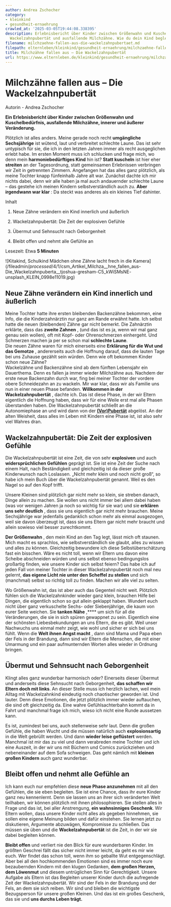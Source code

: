 ```yaml
---
author: Andrea Zschocher
category:
- kleinkind
- gesundheit-ernaehrung
crawled_at: '2025-03-05T19:44:08.338395'
description: Erlebnisbericht über Kinder zwischen Größenwahn und Kuschelbedürfnis,
  Wackelzahnpubertät und ausfallende Milchzähne. Wie du dein Kind begleiten kannst.
filename: milchzaehne-fallen-aus-die-wackelzahnpubertaet.md
filepath: elternleben/kleinkind/gesundheit-ernaehrung/milchzaehne-fallen-aus-die-wackelzahnpubertaet.md
title: Milchzähne fallen aus – Die Wackelzahnpubertät
url: https://www.elternleben.de/kleinkind/gesundheit-ernaehrung/milchzaehne-fallen-aus-die-wackelzahnpubertaet/
---
```


#  Milchzähne fallen aus – Die Wackelzahnpubertät

Autorin - Andrea Zschocher

**Ein Erlebnisbericht über Kinder zwischen Größenwahn und Kuschelbedürfnis,
ausfallende Milchzähne, innerer und äußerer Veränderung.**  
  
Plötzlich ist alles anders. Meine gerade noch recht **umgängliche
Sechsjährige** ist wütend, laut und verbreitet schlechte Laune. Das ist sehr
untypisch für sie, die ich in den letzten Jahren immer als recht ausgeglichen
erlebt habe. Im ersten Moment muss ich schlucken und frage mich, wo denn mein
**harmoniebedürftiges Kind** hin ist? **Statt kuscheln** ist hier eher
**streiten** an der Tagesordnung, statt gemeinsamen Erlebnissen verbringen wir
Zeit in getrennten Zimmern. Angefangen hat das alles ganz plötzlich, als meine
Tochter knapp fünfeinhalb Jahre alt war. Zunächst dachte ich mir nichts dabei,
denn wir alle haben ja mal auch andauernder schlechte Laune – das gestehe ich
meinen Kindern selbstverständlich auch zu. **Aber irgendwann war klar** : Da
steckt was anderes als ein kleines Tief dahinter.

Inhalt

1. Neue Zähne verändern ein Kind innerlich und äußerlich

2. Wackelzahnpubertät: Die Zeit der explosiven Gefühle

3. Übermut und Sehnsucht nach Geborgenheit

4. Bleibt offen und nehmt alle Gefühle an

Lesezeit: Etwa **5 Minuten**

![Kitakind, Schulkind Mädchen ohne Zähne lacht frech in die
Kamera](/fileadmin/_processed_/4/1/csm_Artikel_Milchza__hne_fallen_aus-
Die_Wackelzahnpuberta__tjoshua-gresham-C5_kWiSMsNE-
unsplash_KLEIN_0998e11019.jpg)

##  Neue Zähne verändern ein Kind innerlich und äußerlich

Meine Tochter hatte ihre ersten bleibenden Backenzähne bekommen, eine Info,
die die Kinderzahnärztin nur ganz am Rande erwähnt hatte. Ich selbst hatte die
neuen (bleibenden) Zähne gar nicht bemerkt. Die Zahnärztin erklärte, dass das
**zweite Zahnen** , (und das ist es ja, wenn wir mal ganz genau sein wollen),
oft mit Kopf- oder Ohrenschmerzen einhergeht. Und Schmerzen machen ja per se
schon mal **schlechte Laune**.  
Die neuen Zähne waren für mich einerseits eine **Erklärung für die Wut und das
Gemotze** , andererseits auch die Hoffnung darauf, dass die lauten Tage bei
uns Zuhause gezählt sein würden. Denn wie oft bekommen Kinder schon neue
Zähne?  
Wackelzähne und Backenzähne sind ab dem fünften Lebensjahr ein Dauerthema.
Denn es fallen ja immer wieder Milchzähne aus. Nachdem der erste neue
Backenzahn durch war, fing bei meiner Tochter der vordere obere Schneidezahn
an zu wackeln. Mir war klar, dass wir als Familie uns nun in einer neuen Phase
befanden. **Willkommen in der Wackelzahnpubertät** , dachte ich. Das ist diese
Phase, in der wir Eltern eigentlich die Hoffnung haben, dass wir für eine
Weile erst mal alle Phasen überstanden haben. Die Wackelzahnpubertät schließt
an die Autonomiephase an und wird dann von der
**[(Vor)Pubertät](https://www.elternleben.de/schulkind/vorpubertaet/)**
abgelöst. An der alten Weisheit, dass alles im Leben mit Kindern eine Phase
ist, ist also sehr viel Wahres dran.

##  Wackelzahnpubertät: Die Zeit der explosiven Gefühle

Die Wackelzahnpubertät ist eine Zeit, die von sehr **explosiven** und auch
**widersprüchlichen Gefühlen** geprägt ist. Sie ist eine Zeit der Suche nach
einem Halt, nach Beständigkeit und gleichzeitig ist da dieser große
Kinderwunsch nach Loslassen. „Nicht mehr klein und noch nicht groß“, so habe
ich mein Buch über die Wackelzahnpubertät genannt. Weil es den Nagel so auf
den Kopf trifft.  
  
Unsere Kleinen sind plötzlich gar nicht mehr so klein, sie streben danach,
Dinge allein zu machen. Sie wollen uns nicht immer bei allem dabei haben (was
vor wenigen Jahren ja noch so wichtig für sie war) und sie **erklären uns sehr
deutlich** , dass sie uns eigentlich gar nicht mehr brauchen. Meine
Sechsjährige war jedenfalls gedanklich schon mehr als einmal ausgezogen, weil
sie davon überzeugt ist, dass sie uns Eltern gar nicht mehr braucht und allein
sowieso viel besser zurechtkommt.  
  
**Der Größenwahn** , den mein Kind an den Tag legt, lässt mich oft staunen.
Mich macht es sprachlos, wie selbstverständlich sie glaubt, alles zu wissen
und alles zu können. Gleichzeitig bewundere ich diese Selbstüberschätzung fast
ein bisschen. Wäre es nicht toll, wenn wir Eltern uns davon eine Scheibe
abschneiden würden und uns selbst ebenso bedingungslos großartig finden, wie
unsere Kinder sich selbst feiern? Das habe ich auf jeden Fall von meiner
Tochter in dieser Wackelzahnpubertät noch mal neu gelernt, **das eigene Licht
nie unter den Scheffel zu stellen** und sich (manchmal) selbst so richtig toll
zu finden. Machen wir alle viel zu selten.  
  
Wo Größenwahn ist, das ist aber auch das Gegenteil nicht weit. Plötzlich
fühlen sich die Wackelzahnkinder wieder ganz klein, brauchen Hilfe bei Dingen,
die eigentlich schon so gut allein geklappt haben. Wundert euch nicht über
ganz verkuschelte Sechs- oder Siebenjährige, die kaum von eurer Seite weichen.
Sie **tanken Nähe** ,**** um sich für all die Veränderungen, die sie in sich
spüren gewappnet zu sein. Eigentlich eine der schönsten Liebesbekundungen an
uns Eltern, die es gibt. Weil unser Nachwuchs uns einmal mehr zeigt, wie wohl
und sicher er sich bei uns fühlt. Wenn die **Welt ihnen Angst macht** , dann
sind Mama und Papa eben der Fels in der Brandung, dann sind wir Eltern die
Menschen, die mit einer Umarmung und ein paar aufmunternden Worten alles
wieder in Ordnung bringen.  
  

##  Übermut und Sehnsucht nach Geborgenheit

Klingt alles ganz wunderbar harmonisch oder? Einerseits dieser Übermut und
anderseits diese Sehnsucht nach Geborgenheit, **das schaffen wir Eltern doch
mit links**. An dieser Stelle muss ich herzlich lachen, weil mein Alltag mit
Wackelzahnkind eindeutig noch chaotischer geworden ist. Und lauter. Denn diese
Emotionen, die jetzt plötzlich immer wieder auftauchen, die sind oft
gleichzeitig da. Eine wahre Gefühlsachterbahn kommt da in Fahrt und manchmal
frage ich mich, wieso ich nicht eine Runde aussetzen kann.  
  
Es ist, zumindest bei uns, auch stellenweise sehr laut. Denn die großen
Gefühle, die haben Wucht und die müssen natürlich auch **explosionsartig** in
die Welt gebrüllt werden. Und dann **wieder leise geflüstert** werden.
Manchmal ist mir das zu viel und dann verabreden meine Tochter und ich eine
Auszeit, in der wir uns mit Büchern und Comics zurückziehen und nebeneinander
auf dem Sofa schweigen. Das geht nämlich mit **kleinen großen Kindern** auch
ganz wunderbar.

##  Bleibt offen und nehmt alle Gefühle an

Ich kann euch nur empfehlen diese **neue Phase anzunehmen** mit all den
Gefühlen, die sie eben begleiten. Sie ist eine Chance, dass ihr eure Kinder
ganz neu kennenlernt. Denn sie lassen uns an ihrer sich veränderten Welt
teilhaben, wir können plötzlich mit ihnen philosophieren. Sie stellen alles in
Frage und das ist, bei aller Anstrengung, **ein wahnsinniges Geschenk**. Wir
Eltern wollen, dass unsere Kinder nicht alles als gegeben hinnehmen, sie
sollen eine eigene Meinung bilden und dafür einstehen. Sie lernen jetzt zu
diskutieren, Argumente abzuwägen, Kompromisse zu schließen. Das müssen sie
üben und die **Wackelzahnpubertät** ist die Zeit, in der wir sie dabei
begleiten können.  
  
**Bleibt offen** und verliert nie den Blick für eure wunderbaren Kinder. Im
größten Geschrei fällt das sicher nicht immer leicht, da geht es mir wie euch.
Wer findet das schon toll, wenn ihm so geballte Wut entgegenschlägt. Aber bei
all den hochkommenden Emotionen sind es immer noch eure bezaubernden Kindern
mit den klugen Gedanken, **dem großen Herzen, dem Löwenmut** und diesem
untrüglichen Sinn für Gerechtigkeit. Unsere Aufgabe als Eltern ist das
Begleiten unserer Kinder durch die aufregende Zeit der Wackelzahnpubertät. Wir
sind der Fels in der Brandung und der Fels, an dem sie sich reiben. Wir sind
und bleiben die wichtigste Bezugsperson für unsere großen Kleinen. Und das ist
ein großes Geschenk, das sie und **uns durchs Leben trägt.**


